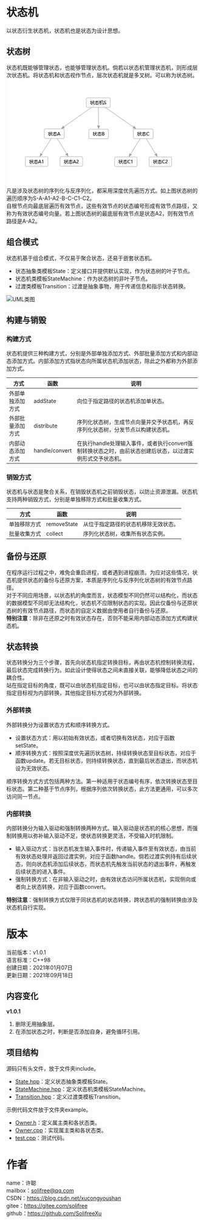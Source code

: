 # 状态机
以状态衍生状态机，状态机也是状态为设计思想。

## 状态树
状态机既能够管理状态，也能够管理状态机。倘若以状态机管理状态机，则形成层次状态机。将状态机和状态视作节点，层次状态机就是多叉树。可以称为状态树。  
![多叉状态树](image/Polystate%20Tree.png)  
凡是涉及状态树的序列化与反序列化，都采用深度优先遍历方式。如上图状态树的遍历顺序为S-A-A1-A2-B-C-C1-C2。  
自根节点向最底层遍历有效节点，这些有效节点的状态编号形成有效节点路径，又称为有效状态编号向量。若上图状态树的最底层有效节点是状态A2，则有效节点路径是A-A2。

## 组合模式
状态机基于组合模式，不仅易于聚合状态，还易于嵌套状态机。
* 状态抽象类模板State：定义接口并提供默认实现，作为状态树的叶子节点。
* 状态机类模板StateMachine：作为状态树的非叶子节点。
* 过渡类模板Transition：过渡是抽象事物，用于传递信息和指示状态转换。

![UML类图](image/UML.png)

## 构建与销毁
### 构建方式
状态机提供三种构建方式，分别是外部单独添加方式、外部批量添加方式和内部动态添加方式。内部添加方式指状态向所属状态机添加状态，除此之外都称为外部添加方式。

方式|函数|说明
-|-|-
外部单独添加方式|addState|向位于指定路径的状态机添加单状态。
外部批量添加方式|distribute|序列化状态树，生成节点向量并交予状态机，再反序列化状态树，分发节点以构建状态机。
内部动态添加方式|handle/convert|在执行handle处理输入事件，或者执行convert强制转换状态之时，由前状态创建后状态，以过渡实例形式交予状态机。

### 销毁方式
状态机与状态是聚合关系，在销毁状态机之前销毁状态，以防止资源泄漏。状态机支持两种销毁方式，分别是单独移除方式和批量收集方式。

方式|函数|说明
-|-|-
单独移除方式|removeState|从位于指定路径的状态机移除无效状态。
批量收集方式|collect|序列化状态树，收集所有状态实例。

## 备份与还原
在程序运行过程之中，难免会重启进程，或者遇到进程崩溃。为应对这些情况，状态机提供状态的备份与还原方案，本质是序列化与反序列化状态树的有效节点路径。  
对于不同应用场景，以状态机的角度而言，状态模型不同仍然可以结构化，而状态的数据模型不同却无法结构化，状态机不应限制状态的实现。因此仅备份与还原状态树的有效节点路径，而状态的自定义数据由使用者自行备份与还原。  
**特别注意**：除非在还原之时有效状态存在，否则不能采用内部动态添加方式构建状态机。

## 状态转换
状态转换分为三个步骤，首先向状态机指定转换目标，再由状态机控制转换流程，最后状态完成转换行为。如此设计使得状态之间未直接关联，能够降低状态之间的耦合性。  
站在指定目标的角度，既可以由状态机指定目标，也可以由状态指定目标。将状态指定目标视为内部转换，其他指定目标方式视为外部转换。

### 外部转换
外部转换分为设置状态方式和顺序转换方式。
* 设置状态方式：用以初始有效状态，或者切换有效状态，对应于函数setState。
* 顺序转换方式：按照深度优先遍历状态树，持续转换状态至目标状态，对应于函数update。若无目标状态，则持续转换状态，直到最后状态退出，而状态机设为无效状态。

顺序转换方式方式包括两种方法。第一种适用于状态编号有序，依次转换状态至目标状态。第二种基于节点序列，根据序列依次转换状态，此方法更通用，可以多次访问同一节点。

### 内部转换
内部转换分为输入驱动和强制转换两种方式。输入驱动是状态机的核心思想，而强制转换用以弥补输入驱动不足，使状态转换更灵活，不受输入时机限制。
* 输入驱动方式：当状态机发生输入事件时，传递输入事件至有效状态，由当前有效状态处理并返回过渡实例，对应于函数handle。倘若过渡实例持有后续状态，则向状态机添加后续状态，而状态机先触发当前状态的退出事件，再触发后续状态的进入事件。
* 强制转换方式：在非输入驱动之时，由有效状态访问所属状态机，实现侧向或者向上状态转换，对应于函数convert。

**特别注意**：强制转换方式仅限于同状态机的状态转换，跨状态机的强制转换由涉及状态机自行实现。

# 版本
当前版本：v1.0.1  
语言标准：C++98  
创建日期：2021年01月07日  
更新日期：2021年09月18日

## 内容变化
**v1.0.1**
1. 删除无用抽象层。
2. 在添加状态之时，判断是否添加自身，避免循环引用。

## 项目结构
源码只有头文件，放于文件夹include。
* [State.hpp](include/State.hpp)：定义状态抽象类模板State。
* [StateMachine.hpp](include/StateMachine.hpp)：定义状态机类模板StateMachine。
* [Transition.hpp](include/Transition.hpp)：定义过渡类模板Transition。

示例代码文件放于文件夹example。
* [Owner.h](example/Owner.h)：定义属主类和各状态类。
* [Owner.cpp](example/Owner.cpp)：实现属主类和各状态类。
* [test.cpp](example/test.cpp)：测试代码。

# 作者
name：许聪  
mailbox：solifree@qq.com  
CSDN：https://blog.csdn.net/xucongyoushan  
gitee：https://gitee.com/solifree  
github：https://github.com/SolifreeXu
